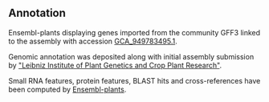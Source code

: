 **Annotation**
----------

Ensembl-plants displaying genes imported from the community GFF3 linked to the assembly with accession [GCA\_949783495.1](http://www.ebi.ac.uk/ena/data/view/GCA_949783495.1).

Genomic annotation was deposited along with initial assembly submission by ["Leibniz Institute of Plant Genetics and Crop Plant Research"](https://www.ipk-gatersleben.de/en/).

Small RNA features, protein features, BLAST hits and cross-references have been
computed by [Ensembl-plants](https://plants.ensembl.org/info/genome/annotation/index.html).
